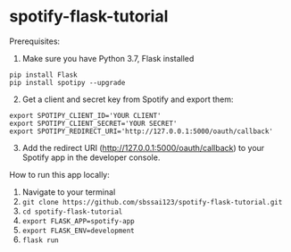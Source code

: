 # spotify-flask-tutorial

Prerequisites:

1. Make sure you have Python 3.7, Flask installed
```
pip install Flask
pip install spotipy --upgrade
```

2. Get a client and secret key from Spotify and export them: 
```
export SPOTIPY_CLIENT_ID='YOUR CLIENT'
export SPOTIPY_CLIENT_SECRET='YOUR SECRET'
export SPOTIPY_REDIRECT_URI='http://127.0.0.1:5000/oauth/callback'
```

3. Add the redirect URI (http://127.0.0.1:5000/oauth/callback) to your Spotify app in the developer console.

How to run this app locally:

1. Navigate to your terminal
2. `git clone https://github.com/sbssai123/spotify-flask-tutorial.git`
3. `cd spotify-flask-tutorial`
4. `export FLASK_APP=spotify-app`
5. `export FLASK_ENV=development`
6. `flask run`